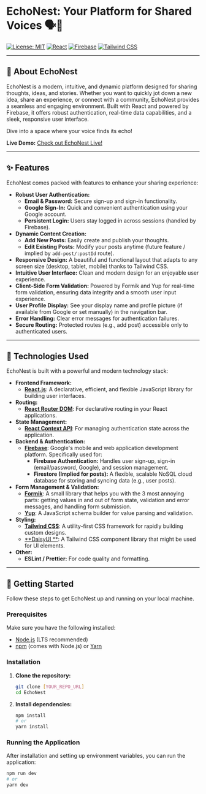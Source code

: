 # EchoNest: Your Platform for Shared Voices 🗣️💬

[![License: MIT](https://img.shields.io/badge/License-MIT-yellow.svg)](https://opensource.org/licenses/MIT)
[![React](https://img.shields.io/badge/React-61DAFB?style=for-the-badge&logo=react&logoColor=white)](https://react.dev/)
[![Firebase](https://img.shields.io/badge/Firebase-FFCA28?style=for-the-badge&logo=firebase&logoColor=black)](https://firebase.google.com/)
[![Tailwind CSS](https://img.shields.io/badge/Tailwind_CSS-38B2AC?style=for-the-badge&logo=tailwind-css&logoColor=white)](https://tailwindcss.com/)

---

## 🌟 About EchoNest

EchoNest is a modern, intuitive, and dynamic platform designed for sharing thoughts, ideas, and stories. Whether you want to quickly jot down a new idea, share an experience, or connect with a community, EchoNest provides a seamless and engaging environment. Built with React and powered by Firebase, it offers robust authentication, real-time data capabilities, and a sleek, responsive user interface.

Dive into a space where your voice finds its echo!

**Live Demo:** [Check out EchoNest Live!](https://blog-react-app-eight.vercel.app/)

---

## ✨ Features

EchoNest comes packed with features to enhance your sharing experience:

* **Robust User Authentication:**
    * **Email & Password:** Secure sign-up and sign-in functionality.
    * **Google Sign-In:** Quick and convenient authentication using your Google account.
    * **Persistent Login:** Users stay logged in across sessions (handled by Firebase).
* **Dynamic Content Creation:**
    * **Add New Posts:** Easily create and publish your thoughts.
    * **Edit Existing Posts:** Modify your posts anytime (future feature / implied by `add-post/:postId` route).
* **Responsive Design:** A beautiful and functional layout that adapts to any screen size (desktop, tablet, mobile) thanks to Tailwind CSS.
* **Intuitive User Interface:** Clean and modern design for an enjoyable user experience.
* **Client-Side Form Validation:** Powered by Formik and Yup for real-time form validation, ensuring data integrity and a smooth user input experience.
* **User Profile Display:** See your display name and profile picture (if available from Google or set manually) in the navigation bar.
* **Error Handling:** Clear error messages for authentication failures.
* **Secure Routing:** Protected routes (e.g., add post) accessible only to authenticated users.

---

## 🚀 Technologies Used

EchoNest is built with a powerful and modern technology stack:

* **Frontend Framework:**
    * [**React.js**](https://react.dev/): A declarative, efficient, and flexible JavaScript library for building user interfaces.
* **Routing:**
    * [**React Router DOM**](https://reactrouter.com/en/main): For declarative routing in your React applications.
* **State Management:**
    * [**React Context API**](https://react.dev/learn/passing-props-with-context): For managing authentication state across the application.
* **Backend & Authentication:**
    * [**Firebase**](https://firebase.google.com/): Google's mobile and web application development platform. Specifically used for:
        * **Firebase Authentication:** Handles user sign-up, sign-in (email/password, Google), and session management.
        * **Firestore (Implied for posts):** A flexible, scalable NoSQL cloud database for storing and syncing data (e.g., user posts).
* **Form Management & Validation:**
    * [**Formik**](https://formik.org/): A small library that helps you with the 3 most annoying parts: getting values in and out of form state, validation and error messages, and handling form submission.
    * [**Yup**](https://github.com/jquense/yup): A JavaScript schema builder for value parsing and validation.
* **Styling:**
    * [**Tailwind CSS**](https://tailwindcss.com/): A utility-first CSS framework for rapidly building custom designs.
    * [**DaisyUI **](https://daisyui.com/): A Tailwind CSS component library that might be used for UI elements.
* **Other:**
    * **ESLint / Prettier:** For code quality and formatting.

---

## 🏁 Getting Started

Follow these steps to get EchoNest up and running on your local machine.

### Prerequisites

Make sure you have the following installed:

* [Node.js](https://nodejs.org/en/download/) (LTS recommended)
* [npm](https://www.npmjs.com/get-npm) (comes with Node.js) or [Yarn](https://yarnpkg.com/lang/en/docs/install/)

### Installation

1.  **Clone the repository:**

    ```bash
    git clone [YOUR_REPO_URL]
    cd EchoNest
    ```

2.  **Install dependencies:**

    ```bash
    npm install
    # or
    yarn install
    ```


### Running the Application

After installation and setting up environment variables, you can run the application:

```bash
npm run dev
# or
yarn dev
